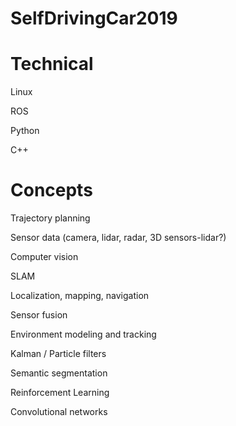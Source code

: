 # SelfDrivingCar2019


# Technical

Linux

ROS

Python

C++

# Concepts

Trajectory planning

Sensor data (camera, lidar, radar, 3D sensors-lidar?)

Computer vision

SLAM

Localization, mapping, navigation

Sensor fusion

Environment modeling and tracking

Kalman / Particle filters

Semantic segmentation

Reinforcement Learning

Convolutional networks

